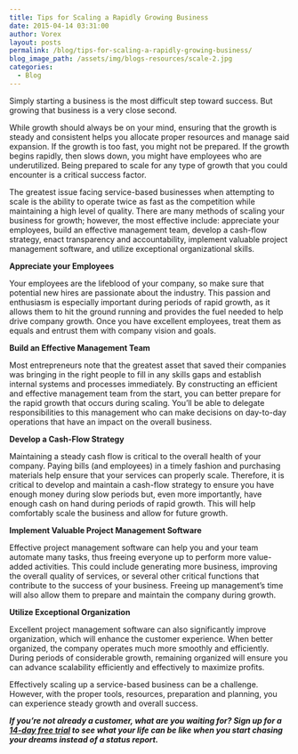 ```yaml
---
title: Tips for Scaling a Rapidly Growing Business
date: 2015-04-14 03:31:00
author: Vorex
layout: posts
permalink: /blog/tips-for-scaling-a-rapidly-growing-business/
blog_image_path: /assets/img/blogs-resources/scale-2.jpg
categories:
  - Blog
---
```



Simply starting a business is the most difficult step toward success. But growing that business is a very close second.

While growth should always be on your mind, ensuring that the growth is steady and consistent helps you allocate proper resources and manage said expansion. If the growth is too fast, you might not be prepared. If the growth begins rapidly, then slows down, you might have employees who are underutilized. Being prepared to scale for any type of growth that you could encounter is a critical success factor.
<!--more-->

The greatest issue facing service-based businesses when attempting to scale is the ability to operate twice as fast as the competition while maintaining a high level of quality. There are many methods of scaling your business for growth; however, the most effective include: appreciate your employees, build an effective management team, develop a cash-flow strategy, enact transparency and accountability, implement valuable project management software, and utilize exceptional organizational skills.

**Appreciate your Employees**

Your employees are the lifeblood of your company, so make sure that potential new hires are passionate about the industry. This passion and enthusiasm is especially important during periods of rapid growth, as it allows them to hit the ground running and provides the fuel needed to help drive company growth. Once you have excellent employees, treat them as equals and entrust them with company vision and goals.

**Build an Effective Management Team**

Most entrepreneurs note that the greatest asset that saved their companies was bringing in the right people to fill in any skills gaps and establish internal systems and processes immediately. By constructing an efficient and effective management team from the start, you can better prepare for the rapid growth that occurs during scaling. You’ll be able to delegate responsibilities to this management who can make decisions on day-to-day operations that have an impact on the overall business.

**Develop a Cash-Flow Strategy**

Maintaining a steady cash flow is critical to the overall health of your company. Paying bills (and employees) in a timely fashion and purchasing materials help ensure that your services can properly scale. Therefore, it is critical to develop and maintain a cash-flow strategy to ensure you have enough money during slow periods but, even more importantly, have enough cash on hand during periods of rapid growth. This will help comfortably scale the business and allow for future growth.

**Implement Valuable Project Management Software**

Effective project management software can help you and your team automate many tasks, thus freeing everyone up to perform more value-added activities. This could include generating more business, improving the overall quality of services, or several other critical functions that contribute to the success of your business. Freeing up management’s time will also allow them to prepare and maintain the company during growth.

**Utilize Exceptional Organization**

Excellent project management software can also significantly improve organization, which will enhance the customer experience. When better organized, the company operates much more smoothly and efficiently. During periods of considerable growth, remaining organized will ensure you can advance scalability efficiently and effectively to maximize profits.

Effectively scaling up a service-based business can be a challenge. However, with the proper tools, resources, preparation and planning, you can experience steady growth and overall success.

***If you’re not already a customer, what are you waiting for? Sign up for a [14-day free trial](http://www.vorex.com/free-trial/) to see what your life can be like when you start chasing your dreams instead of a status report.***